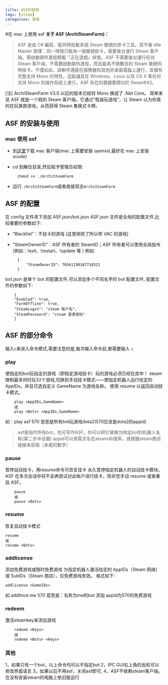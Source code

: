 ```yaml
---
title: ASF的使用
tags: [steam]
categories: 随笔
---
```

#在 mac 上使用 asf
**关于 ASF (ArchiSteamFarm)：**
>ASF 是由 C# 編寫，能同時掛載多個 Steam 賬號的掛卡工具。其不像 Idle Master 那樣：同一時間只能為一個賬號掛卡，需要後台運行 Steam 客戶端，需啟動額外進程模擬『正在遊戲』狀態。ASF 不需要後台運行任何Steam 客戶端，不需要啟動額外進程，而且能為不限數目的 Steam 賬號同時掛卡。不僅如此，該軟件還能在服務器和其他非桌面電腦上運行，並擁有完整支持 Mono 的特性，這能讓其在 Windows、Linux 以及 OS X 等任何支持 Mono 的操作系統上運行。ASF 存在的基礎要歸功於 SteamKit2。

[注] ArchiSteamFarm V3.0 以后的版本已经将 Mono 换成了 .Net Core。
简单来说 ASF 就是一个假的 Steam 客户端，它通过“假装玩游戏”，让 Steam 以为你真的在玩某款游戏，从而获得 Steam 集换式卡牌。
## ASF 的安装与使用
### mac 使用 asf

* 到[这里](https://github.com/JustArchiNET/ArchiSteamFarm/releases)下载 mac 客户端(mac 上需要安装 openssl,最好在 mac 上安装 xcode)


* cd 到解压目录,然后赋予管理员权限:

        chmod +x ./ArchiSteamFarm

* 运行`./ArchiSteamFarm`或者直接双击`ArchiSteamFarm`

## ASF 的配置

 在 config 文件夹下添加 ASF.json/bot.json
ASF.json 文件是全局的配置文件,比较重要的参数如下:
* “Blacklist”：不挂卡的游戏 (这里排除了所以带 VAC 的游戏)

* “SteamOwnerID”：ASF 所有者的 SteamID；ASF 所有者可以使用全局指令 (例如：!exit、!restart、!update 等 )
例如:

        {
            "SteamOwnerID": 76561198167718521
        }

bot.json 是单个 bot 的配置文件,可以添加多个不同名字的 bot 配置文件,
配置文件的参数如下:

        {
        "Enabled": true,
        "FarmOffline": true,
        "SteamLogin": "steam 账户名",
        "SteamPassword": "steam 登录密码"
        }

## ASF 的部分命令

输入`c`来进入命令模式,需要注意的是,每次输入命令前,都需要输入 `c`
### play 
使指定的bot玩指定的游戏（即指定游戏挂卡）玩的游戏必须已经在库中！
steam限制最多同时玩32个游戏,切换到手动挂卡模式——使指定机器人运行给定的 AppIDs，并且可选自定义 GameName 为游戏名称。 使用 resume 以返回自动挂卡模式。

        play <AppIDs,GameName>
        或
        play <Bots> <AppIDs,GameName>

如：play asf 570
意思是所有bot玩游戏dota2(570应该是dota2的appid)
>asf是指代所有bot，也可写作ASF，你可以把它替换为特定bot的机器人名称(第二步中设置)
>appid可以用英文名在steamdb搜索，或根据steam商店链接来获取（末尾的数字）

### pause 
暂停自动挂卡，用resume命令可恢复挂卡
永久暂停指定机器人的自动挂卡模块。 ASF 在本次会话中将不会再尝试对此帐户进行挂卡，除非您手动 resume 或者重启 ASF。

        pause 
        或
        pause <Bots>

### resume 
恢复自动挂卡模式

    resume
    或
    resume <Bots>

### addlicense
添加免费游戏或限时免费游戏
为指定机器人激活给定的 AppIDs（Steam 网络）或 SubIDs（Steam 商店），仅免费游戏有效。
格式如下:

    addlicense <GameIDs>

如 addlince me 570
意思是：名称为me的bot 添加 appid为570的免费游戏
### redeem
激活steamkey来添加游戏

        redeem <Keys>
        或
        redeem <Bots> <Keys>

### 其他
1，如果只有一个bot，以上命令均可以不指定bot
2，IPC GUI右上角的齿轮可以修改界面语言
3，如果以后不用asf，关闭asf即可,
4，ASF不依赖steam客户端，在没有安装steam的电脑上依旧能运行



